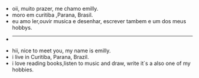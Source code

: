 - oii, muito prazer, me chamo emilly.
- moro em curitiba ,Parana, Brasil.
- eu amo ler,ouvir musica e desenhar, escrever tambem e um dos meus hobbys.
- **********************************************************************************
- hii, nice to meet you, my name is emilly.
- i live in Curitiba, Parana, Brazil.
- i love reading books,listen to music and draw, write it`s a also one of my hobbies.
